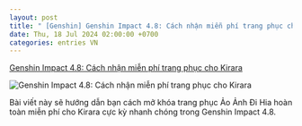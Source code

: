 ```yaml
---
layout: post
title: " [Genshin] Genshin Impact 4.8: Cách nhận miễn phí trang phục cho Kirara"
date: Thu, 18 Jul 2024 02:00:00 +0700
categories: entries VN
---
```

[Genshin Impact 4.8: Cách nhận miễn phí trang phục cho Kirara](https://minhtuanmobile.com/tin-tuc/genshin-impact-4-8-cach-nhan-mien-phi-trang-phuc-cho-kirara/)

![Genshin Impact 4.8: Cách nhận miễn phí trang phục cho Kirara](https://minhtuanmobile.com/uploads/blog/genshin-impact-4-8-cach-mo-khoa-trang-phuc-ao-anh-di-hia-240718104040.jpg)

Bài viết này sẽ hướng dẫn bạn cách mở khóa trang phục Ảo Ảnh Đi Hia hoàn toàn miễn phí cho Kirara cực kỳ nhanh chóng trong Genshin Impact 4.8.

